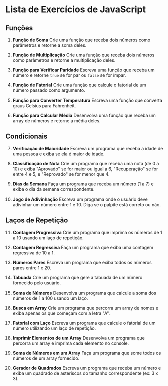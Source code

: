 # Lista de Exercícios de JavaScript

## Funções

1. **Função de Soma**
   Crie uma função que receba dois números como parâmetros e retorne a soma deles.

2. **Função de Multiplicação**
   Crie uma função que receba dois números como parâmetros e retorne a multiplicação deles.

3. **Função para Verificar Paridade**
   Escreva uma função que receba um número e retorne `true` se for par ou `false` se for ímpar.

4. **Função de Fatorial**
   Crie uma função que calcule o fatorial de um número passado como argumento.

5. **Função para Converter Temperatura**
   Escreva uma função que converta graus Celsius para Fahrenheit.

6. **Função para Calcular Média**
   Desenvolva uma função que receba um array de números e retorne a média deles.

## Condicionais

7. **Verificação de Maioridade**
   Escreva um programa que receba a idade de uma pessoa e exiba se ela é maior de idade.

8. **Classificação de Nota**
   Crie um programa que receba uma nota (de 0 a 10) e exiba "Aprovado" se for maior ou igual a 6, "Recuperação" se for entre 4 e 5, e "Reprovado" se for menor que 4.

9. **Dias da Semana**
   Faça um programa que receba um número (1 a 7) e exiba o dia da semana correspondente.

10. **Jogo de Adivinhação**
    Escreva um programa onde o usuário deve adivinhar um número entre 1 e 10. Diga se o palpite está correto ou não.

## Laços de Repetição

11. **Contagem Progressiva**
    Crie um programa que imprima os números de 1 a 10 usando um laço de repetição.

12. **Contagem Regressiva**
    Faça um programa que exiba uma contagem regressiva de 10 a 1.

13. **Números Pares**
    Escreva um programa que exiba todos os números pares entre 1 e 20.

14. **Tabuada**
    Crie um programa que gere a tabuada de um número fornecido pelo usuário.

15. **Soma de Números**
    Desenvolva um programa que calcule a soma dos números de 1 a 100 usando um laço.

16. **Busca em Array**
    Crie um programa que percorra um array de nomes e exiba apenas os que começam com a letra "A".

17. **Fatorial com Laço**
    Escreva um programa que calcule o fatorial de um número utilizando um laço de repetição.

18. **Imprimir Elementos de um Array**
    Desenvolva um programa que percorra um array e imprima cada elemento no console.

19. **Soma de Números em um Array**
    Faça um programa que some todos os números de um array fornecido.

20. **Gerador de Quadrados**
    Escreva um programa que receba um número e exiba um quadrado de asteriscos do tamanho correspondente (ex: 3 x 3).
